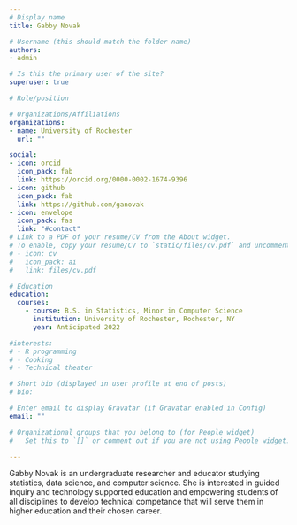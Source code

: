 ```yaml
---
# Display name
title: Gabby Novak

# Username (this should match the folder name)
authors:
- admin

# Is this the primary user of the site?
superuser: true

# Role/position

# Organizations/Affiliations
organizations:
- name: University of Rochester
  url: ""

social:
- icon: orcid
  icon_pack: fab
  link: https://orcid.org/0000-0002-1674-9396
- icon: github
  icon_pack: fab
  link: https://github.com/ganovak
- icon: envelope
  icon_pack: fas
  link: "#contact"
# Link to a PDF of your resume/CV from the About widget.
# To enable, copy your resume/CV to `static/files/cv.pdf` and uncomment the lines below.
# - icon: cv
#   icon_pack: ai
#   link: files/cv.pdf

# Education
education:
  courses: 
    - course: B.S. in Statistics, Minor in Computer Science
      institution: University of Rochester, Rochester, NY
      year: Anticipated 2022

#interests:
# - R programming
# - Cooking
# - Technical theater

# Short bio (displayed in user profile at end of posts)
# bio:

# Enter email to display Gravatar (if Gravatar enabled in Config)
email: ""

# Organizational groups that you belong to (for People widget)
#   Set this to `[]` or comment out if you are not using People widget.

---
```


Gabby Novak is an undergraduate researcher and educator studying statistics, data science, and computer science. She is interested in guided inquiry and technology supported education and empowering students of all disciplines to develop technical competance that will serve them in higher education and their chosen career. 
